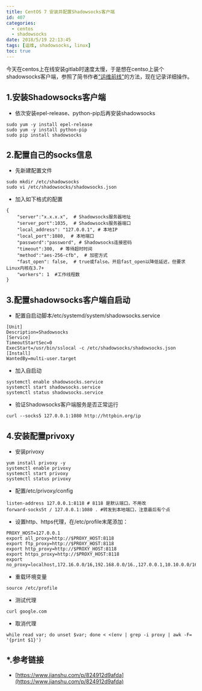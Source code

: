 ```yaml
---
title: CentOS 7 安装并配置Shadowsocks客户端
id: 407
categories:
  - centos
  - shadowsocks
date: 2018/5/19 22:13:45   
tags: [运维, shadowsocks, linux]
toc: true
---
```


今天在centos上在线安装gitlab时速度太慢，于是想在centso上装个shadowsocks客户端，参照了简书作者["运维前线"](https://www.jianshu.com/p/824912d9afda)的方法，现在记录详细操作。

<!--more-->

## 1.安装Shadowsocks客户端
+ 依次安装epel-release、python-pip后再安装shadowsocks
``` shell 
sudo yum -y install epel-release
sudo yum -y install python-pip
sudo pip install shadowsocks
```

## 2.配置自己的socks信息 

+ 先新建配置文件 

``` shell   
sudo mkdir /etc/shadowsocks
sudo vi /etc/shadowsocks/shadowsocks.json
```

+ 加入如下格式的配置
``` text  
{
    "server":"x.x.x.x",  # Shadowsocks服务器地址
    "server_port":1035,  # Shadowsocks服务器端口
    "local_address": "127.0.0.1", # 本地IP
    "local_port":1080,  # 本地端口
    "password":"password", # Shadowsocks连接密码
    "timeout":300,  # 等待超时时间
    "method":"aes-256-cfb",  # 加密方式
    "fast_open": false,  # true或false。开启fast_open以降低延迟，但要求Linux内核在3.7+
    "workers": 1  #工作线程数 
}
```

## 3.配置shadowsocks客户端自启动 

+ 配置自启动脚本/etc/systemd/system/shadowsocks.service 

``` text 
[Unit]
Description=Shadowsocks
[Service]
TimeoutStartSec=0
ExecStart=/usr/bin/sslocal -c /etc/shadowsocks/shadowsocks.json
[Install]
WantedBy=multi-user.target
```
+ 加入自启动 

``` shell 
systemctl enable shadowsocks.service
systemctl start shadowsocks.service
systemctl status shadowsocks.service
```
+ 验证Shadowsocks客户端服务是否正常运行 

``` shell
curl --socks5 127.0.0.1:1080 http://httpbin.org/ip
```

## 4.安装配置privoxy 

+ 安装privoxy

``` shell 
yum install privoxy -y
systemctl enable privoxy
systemctl start privoxy
systemctl status privoxy  
```

+ 配置/etc/privoxy/config 

``` text 
listen-address 127.0.0.1:8118 # 8118 是默认端口，不用改
forward-socks5t / 127.0.0.1:1080 . #转发到本地端口，注意最后有个点
```

+ 设置http、https代理，在/etc/profile末尾添加：

``` text 
PROXY_HOST=127.0.0.1
export all_proxy=http://$PROXY_HOST:8118
export ftp_proxy=http://$PROXY_HOST:8118
export http_proxy=http://$PROXY_HOST:8118
export https_proxy=http://$PROXY_HOST:8118
export no_proxy=localhost,172.16.0.0/16,192.168.0.0/16.,127.0.0.1,10.10.0.0/16
```

+ 重载环境变量 

``` shell 
source /etc/profile
```

+ 测试代理 

``` shell
curl google.com
```

+ 取消代理 

``` shell
while read var; do unset $var; done < <(env | grep -i proxy | awk -F= '{print $1}')
```

## *.参考链接 
+ [https://www.jianshu.com/p/824912d9afda](https://www.jianshu.com/p/824912d9afda)